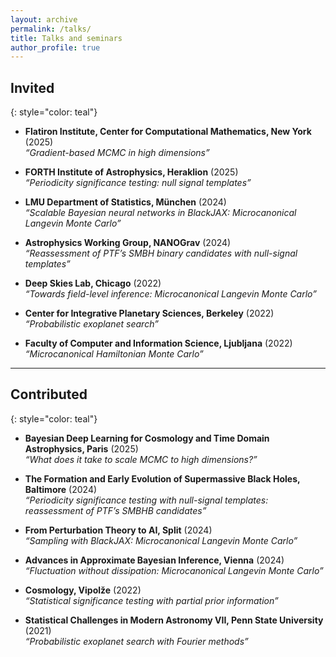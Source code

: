 ```yaml
---
layout: archive
permalink: /talks/
title: Talks and seminars
author_profile: true
---
```


## Invited
{: style="color: teal"}


- **Flatiron Institute, Center for Computational Mathematics, New York** (2025)   
  *“Gradient-based MCMC in high dimensions”*
  
- **FORTH Institute of Astrophysics, Heraklion** (2025)   
  *“Periodicity significance testing: null signal templates”*
  
- **LMU Department of Statistics, München** (2024)   
  *“Scalable Bayesian neural networks in BlackJAX: Microcanonical Langevin Monte Carlo”*
  
- **Astrophysics Working Group, NANOGrav** (2024)   
  *“Reassessment of PTF’s SMBH binary candidates with null-signal templates”*
  
- **Deep Skies Lab, Chicago** (2022)   
  *“Towards field-level inference: Microcanonical Langevin Monte Carlo”*
  
- **Center for Integrative Planetary Sciences, Berkeley** (2022)  
  *“Probabilistic exoplanet search”*
  
- **Faculty of Computer and Information Science, Ljubljana** (2022)   
  *“Microcanonical Hamiltonian Monte Carlo”*

---

## Contributed
{: style="color: teal"}

- **Bayesian Deep Learning for Cosmology and Time Domain Astrophysics, Paris** (2025)   
  *“What does it take to scale MCMC to high dimensions?”*
  
- **The Formation and Early Evolution of Supermassive Black Holes, Baltimore** (2024)   
  *“Periodicity significance testing with null-signal templates: reassessment of PTF’s SMBHB candidates”*
  
- **From Perturbation Theory to AI, Split** (2024)   
  *“Sampling with BlackJAX: Microcanonical Langevin Monte Carlo”*
  
- **Advances in Approximate Bayesian Inference, Vienna** (2024)   
  *“Fluctuation without dissipation: Microcanonical Langevin Monte Carlo”*
  
- **Cosmology, Vipolže** (2022)   
  *“Statistical significance testing with partial prior information”*
  
- **Statistical Challenges in Modern Astronomy VII, Penn State University** (2021)   
  *“Probabilistic exoplanet search with Fourier methods”*
  
